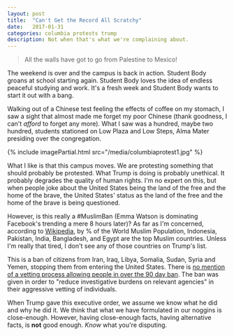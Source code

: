 ```yaml
---
layout: post
title:  "Can't Get the Record All Scratchy"
date:   2017-01-31
categories: columbia protests trump
description: Not when that's what we're complaining about.
---
```


<blockquote>
All the walls have got to go from Palestine to Mexico!
</blockquote>

The weekend is over and the campus is back in action. Student Body groans at school starting again. Student Body loves the idea of endless peaceful studying and work. It's a fresh week and Student Body wants to start it out with a bang.

Walking out of a Chinese test feeling the effects of coffee on my stomach, I saw a sight that almost made me forget my poor Chinese (thank goodness, I can't *afford* to forget any more). What I saw was a hundred, maybe two hundred, students stationed on Low Plaza and Low Steps, Alma Mater presiding over the congregation.

{% include imagePartial.html src="/media/columbiaprotest1.jpg" %}

What I like is that this campus moves. We are protesting something that should probably be protested. What Trump is doing is probably unethical. It probably degrades the quality of human rights. I'm no expert on this, but when people joke about the United States being the land of the free and the home of the brave, the United States' status as the land of the free and the home of the brave is being questioned.

However, is this really a #MuslimBan (Emma Watson is dominating Facebook's trending a mere 8 hours later)? As far as I'm concerned, according to [Wikipedia](https://en.wikipedia.org/wiki/Islam_by_country), by % of the World Muslim Population, Indonesia, Pakistan, India, Bangladesh, and Egypt are the top Muslim countries. Unless I'm really that tired, I don't see any of those countries on Trump's list.

This is a ban of citizens from Iran, Iraq, Libya, Somalia, Sudan, Syria and Yemen, stopping them from entering the United States. There is [no mention of a vetting process allowing people in over the 90 day ban](http://news.bbc.co.uk/2/shared/bsp/hi/pdfs/trump_executive_order_refugee_curbs.pdf). The ban was given in order to "reduce investigative burdens on relevant agencies" in their aggressive vetting of individuals.

When Trump gave this executive order, we assume we know what he did and why he did it. We think that what we have formulated in our noggins is close-enough. However, having close-enough facts, having alternative facts, is **not** good enough. *Know* what you're disputing.

